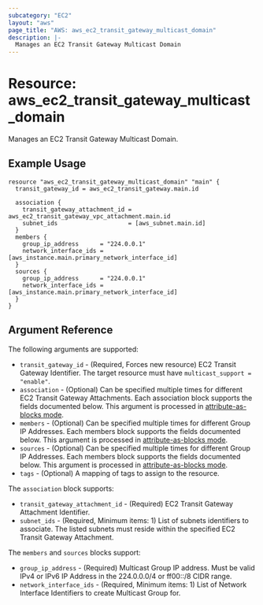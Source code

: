 ```yaml
---
subcategory: "EC2"
layout: "aws"
page_title: "AWS: aws_ec2_transit_gateway_multicast_domain"
description: |-
  Manages an EC2 Transit Gateway Multicast Domain
---
```


# Resource: aws_ec2_transit_gateway_multicast_domain

Manages an EC2 Transit Gateway Multicast Domain.

## Example Usage

```hcl
resource "aws_ec2_transit_gateway_multicast_domain" "main" {
  transit_gateway_id = aws_ec2_transit_gateway.main.id

  association {
    transit_gateway_attachment_id = aws_ec2_transit_gateway_vpc_attachment.main.id
    subnet_ids                    = [aws_subnet.main.id]
  }
  members {
    group_ip_address      = "224.0.0.1"
    network_interface_ids = [aws_instance.main.primary_network_interface_id]
  }
  sources {
    group_ip_address      = "224.0.0.1"
    network_interface_ids = [aws_instance.main.primary_network_interface_id]
  }
}
```

## Argument Reference

The following arguments are supported:

* `transit_gateway_id` - (Required, Forces new resource) EC2 Transit Gateway Identifier. The target resource must have `multicast_support = "enable"`.
* `association` - (Optional) Can be specified multiple times for different EC2 Transit Gateway Attachments. Each association block supports the fields documented below. This argument is processed in [attribute-as-blocks mode](/docs/configuration/attr-as-blocks.html).
* `members` - (Optional) Can be specified multiple times for different Group IP Addresses. Each members block supports the fields documented below. This argument is processed in [attribute-as-blocks mode](/docs/configuration/attr-as-blocks.html).
* `sources` - (Optional) Can be specified multiple times for different Group IP Addresses. Each members block supports the fields documented below. This argument is processed in [attribute-as-blocks mode](/docs/configuration/attr-as-blocks.html).
* `tags` - (Optional) A mapping of tags to assign to the resource.

The `association` block supports:

* `transit_gateway_attachment_id` - (Required) EC2 Transit Gateway Attachment Identifier.
* `subnet_ids` - (Required, Minimum items: 1) List of subnets identifiers to associate. The listed subnets must reside within the specified EC2 Transit Gateway Attachment.

The `members` and `sources` blocks support:
* `group_ip_address` - (Required) Multicast Group IP address. Must be valid IPv4 or IPv6 IP Address in the 224.0.0.0/4 or ff00::/8 CIDR range.
* `network_interface_ids` - (Required, Minimum items: 1) List of Network Interface Identifiers to create Multicast Group for.